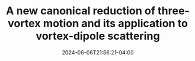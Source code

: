 ---
# Documentation: https://wowchemy.com/docs/managing-content/

title: "A new canonical reduction of three-vortex motion and its application to vortex-dipole scattering"
authors: [admin,roy-goodman,ellison-ogrady]
date: 2024-06-06T21:56:21-04:00
doi: "https://doi.org/10.1063/5.0208538"

# Schedule page publish date (NOT publication's date).
publishDate: 2024-06-06T21:56:21-04:00

# Publication type.
# Legend: 0 = Uncategorized; 1 = Conference paper; 2 = Journal article;
# 3 = Preprint / Working Paper; 4 = Report; 5 = Book; 6 = Book section;
# 7 = Thesis; 8 = Patent
publication_types: ["Journal Article"]

# Publication name and optional abbreviated publication name.
publication: "A new canonical reduction of three-vortex motion and its application to vortex-dipole scattering"
publication_short: "A new canonical reduction of three-vortex motion"

abstract: ""

# Summary. An optional shortened abstract.
summary: "We use Jacobi coordinates and Nambu brackets to derive a new representation of the motion of three vortices which, unlinke all previous reductions, introduces no singularities into the system. We use this to study the scattering of dipoles by stationary vortices."

categories: ["published"]
featured: true


links:
  - name: arXiv
    url: "https://arxiv.org/abs/2403.10383"
  - name: Supplement
    url: "supplement.pdf"

url_pdf:
url_code:
url_dataset:
url_poster:
url_project:
url_slides:
url_source:
url_video:

# Featured image
# To use, add an image named `featured.jpg/png` to your page's folder. 
# Focal points: Smart, Center, TopLeft, Top, TopRight, Left, Right, BottomLeft, Bottom, BottomRight.
image:
  caption: ""
  focal_point: ""
  preview_only: false

# Associated Projects (optional).
#   Associate this publication with one or more of your projects.
#   Simply enter your project's folder or file name without extension.
#   E.g. `internal-project` references `content/project/internal-project/index.md`.
#   Otherwise, set `projects: []`.
projects: []
---